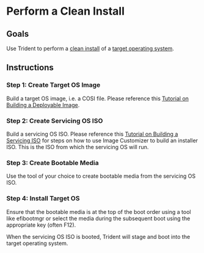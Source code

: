 
# Perform a Clean Install

## Goals

Use Trident to perform a [clean install](../Reference/Glossary.md#clean-install) of a [target operating system](../Reference/Glossary.md#target-os).

## Instructions

### Step 1: Create Target OS Image

Build a target OS image, i.e. a COSI file. Please reference this [Tutorial
on Building a Deployable Image](../Tutorials/Building-a-Deployable-Image.md).

### Step 2: Create Servicing OS ISO

Build a servicing OS ISO. Please reference this [Tutorial on Building a
Servicing ISO](../Tutorials/Building-a-Servicing-ISO.md) for steps on
how to use Image Customizer to build an installer ISO. This is the ISO from
which the servicing OS will run.

### Step 3: Create Bootable Media

Use the tool of your choice to create bootable media from the servicing OS ISO.

### Step 4: Install Target OS

Ensure that the bootable media is at the top of the boot order using a tool like efibootmgr or select the media during the subsequent boot using the appropriate key (often F12).

When the servicing OS ISO is booted, Trident will stage and boot into the target operating system.
